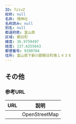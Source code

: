 ```yaml
---
ID: fzivZ
総称: null
名称: 境神社
名称読み: null
別名: null
都道府県: 富山県
区域: 朝日町
緯度: 36.9759497
経度: 137.6255643
郵便番号: 9390704
住所: 富山県下新川郡朝日町境１４３８
---
```


## その他

### 参考URL

| URL | 説明          |
| --- | ------------- |
|     | OpenStreetMap |
